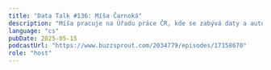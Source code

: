 ```yaml
---
title: "Data Talk #136: Míša Čarnoká"
description: "Míša pracuje na Úřadu práce ČR, kde se zabývá daty a automatizací."
language: "cs"
pubDate: 2025-05-15
podcastUrl: "https://www.buzzsprout.com/2034779/episodes/17158670"
role: "host"
---
```


